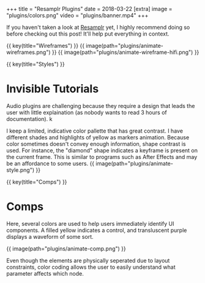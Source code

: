 +++
title = "Resamplr Plugins"
date = 2018-03-22
[extra]
image = "plugins/colors.png"
video = "plugins/banner.mp4"
+++

If you haven't taken a look at [Resamplr](/projects/resamplr) yet, I highly recommend doing so before checking out this post!  It'll help put everything in context.

{{ key(title="Wireframes") }}
{{ image(path="plugins/animate-wireframes.png") }}
{{ image(path="plugins/animate-wireframe-hifi.png") }}

{{ key(title="Styles") }}

# Invisible Tutorials

Audio plugins are challenging because they require a design that leads the user with little explaination (as nobody wants to read 3 hours of documentation).  k

I keep a limited, indicative color pallette that has great contrast.  I have different shades and highlights of yellow as markers animation.  Because color sometimes doesn't convey enough information, shape contrast is used.  For instance, the "diamond" shape indicates a keyframe is present on the current frame.  This is similar to programs such as After Effects and may be an affordance to some users.
{{ image(path="plugins/animate-style.png") }}

{{ key(title="Comps") }}

# Comps

Here, several colors are used to help users immediately identify UI components.  A filled yellow indicates a control, and transluscent purple displays a waveform of some sort.

{{ image(path="plugins/animate-comp.png") }}

Even though the elements are physically seperated due to layout constraints, color coding allows the user to easily understand what parameter affects which node.
